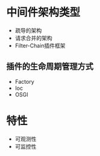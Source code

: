 #  中间件架构类型
- 疏导的架构
- 请求合并的架构
- Filter-Chain插件框架

## 插件的生命周期管理方式
- Factory
- Ioc
- OSGI


# 特性
- 可观测性
- 可监控性